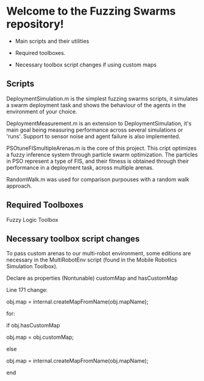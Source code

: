 # Welcome to the Fuzzing Swarms repository!

* Main scripts and their utilities

* Required toolboxes.

* Necessary toolbox script changes if using custom maps

## Scripts

DeploymentSimulation.m is the simplest fuzzing swarms scripts, it simulates a swarm deployment task and shows the behaviour of the agents in the environment of your choice.

DeploymentMeasurement.m is an extension to DeploymentSimulation, it's main goal being measuring performance across several simulations or 'runs'. Support to sensor noise and agent failure is also implemented.

PSOtuneFISmultipleArenas.m is the core of this project. This cript optimizes a fuzzy inference system through particle swarm optimization. The particles in PSO represent a type of FIS, and their fitness is obtained through their performance in a deployment task, across multiple arenas.

RandomWalk.m was used for comparison purpouses with a random walk approach.


## Required Toolboxes

Fuzzy Logic Toolbox

## Necessary toolbox script changes

To pass custom arenas to our multi-robot environment, some editions are necessary in the 
MultiRobotEnv script (found in the Mobile Robotics Simulation Toolbox).

Declare as properties (Nontunable) customMap and hasCustomMap


Line 171 change:

obj.map = internal.createMapFromName(obj.mapName);            

for:

if obj.hasCustomMap

obj.map = obj.customMap;

else
	
obj.map = internal.createMapFromName(obj.mapName);

end
